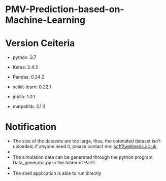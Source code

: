 # PMV-Prediction-based-on-Machine-Learning

# Version Ceiteria

- python: 3.7

- Keras: 2.4.3

- Pandas: 0.24.2

- scikit-learn: 0.22.1

- joblib: 1.0.1

- matpoltlib: 3.1.3

# Notification

- The size of the datasets are too large, thus, the catenated dataset isn't uploaded, if anyone need it, please contact me: sc1f2w@leeds.ac.uk
- 
- The simulation data can be generated through the python program: Data_generator.py in the folder of Part1
- 
- The shell application is able to run directly
